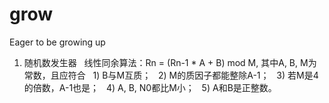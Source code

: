 # grow
Eager to be growing up

1. 随机数发生器
   线性同余算法：Rn = (Rn-1 * A + B) mod M, 其中A, B, M为常数，且应符合
   1) B与M互质；
   2) M的质因子都能整除A-1；
   3) 若M是4的倍数，A-1也是；
   4) A, B, N0都比M小；
   5) A和B是正整数。
